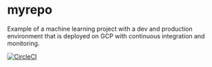 # myrepo
Example of a machine learning project with a dev and production environment that is deployed on GCP with continuous integration and monitoring.

[![CircleCI](https://circleci.com/gh/marytaylor/myrepo.svg?style=svg)](https://circleci.com/gh/marytaylor/myrepo)
